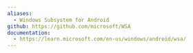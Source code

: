 ```yaml
---
aliases:
  - Windows Subsystem for Android
github: https://github.com/microsoft/WSA
documentation:
  - https://learn.microsoft.com/en-us/windows/android/wsa/
---
```

